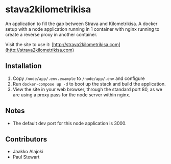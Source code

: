 # stava2kilometrikisa

An application to fill the gap between Strava and Kilometrikisa. A docker setup with a node application running in 1 container with nginx running to create a reverse proxy in another container.

Visit the site to use it: [http://strava2kilometrikisa.com](http://strava2kilometrikisa.com)

## Installation

1. Copy `/node/app/.env.example` to `/node/app/.env` and configure
2. Run `docker-compose up -d` to boot up the stack and build the application.
3. View the site in your web browser, through the standard port 80, as we are using a proxy pass for the node server within nginx.

## Notes

* The default dev port for this node application is 3000.

## Contributors

* Jaakko Alajoki
* Paul Stewart
